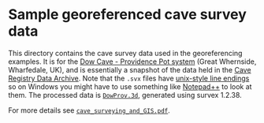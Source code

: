 # Sample georeferenced cave survey data

This directory contains the cave survey data used in the
georeferencing examples. It is for the
[Dow Cave - Providence Pot system](http://www.mudinmyhair.co.uk/ "Mud in My Hair")
(Great Whernside, Wharfedale, UK), and is
essentially a snapshot of the data held in the
[Cave Registry Data Archive](http://cave-registry.org.uk/ "Cave Registry").
Note that the `.svx` files have
[unix-style line endings](https://en.wikipedia.org/wiki/Newline "wikipedia")
so on Windows you might have to use something like
[Notepad++](https://notepad-plus-plus.org/ "Notepad++")
to look at them.  The processed data is [`DowProv.3d`](DowProv.3d), generated using
survex 1.2.38.

For more details see
[`cave_surveying_and_GIS.pdf`](../cave_surveying_and_GIS.pdf).
